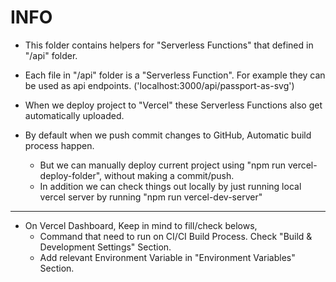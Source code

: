 # INFO

- This folder contains helpers for "Serverless Functions" that defined in "/api" folder.

- Each file in "/api" folder is a "Serverless Function". For example they can be used as api endpoints. ('localhost:3000/api/passport-as-svg')
- When we deploy project to "Vercel" these Serverless Functions also get automatically uploaded.
- By default when we push commit changes to GitHub, Automatic build process happen.

  - But we can manually deploy current project using "npm run vercel-deploy-folder", without making a commit/push.
  - In addition we can check things out locally by just running local vercel server by running "npm run vercel-dev-server"

---

- On Vercel Dashboard, Keep in mind to fill/check belows,
  - Command that need to run on CI/CI Build Process. Check "Build & Development Settings" Section.
  - Add relevant Environment Variable in "Environment Variables" Section.
